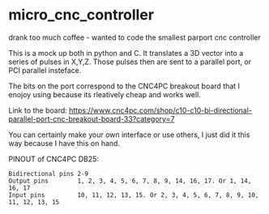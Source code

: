# micro_cnc_controller
drank too much coffee - wanted to code the smallest parport cnc controller


This is a mock up both in python and C. It translates a 3D vector into a series of pulses in X,Y,Z. 
Those pulses then are sent to a parallel port, or PCI parallel insteface. 

The bits on the port correspond to the CNC4PC breakout board that I enojoy using because its rleatively cheap and works well.

Link to the board:
    https://www.cnc4pc.com/shop/c10-c10-bi-directional-parallel-port-cnc-breakout-board-33?category=7

You can certainly make your own interface or use others, I just did it this way because I have this on hand. 


PINOUT of CNC4PC DB25:

	Bidirectional pins 2-9
	Output pins        1, 2, 3, 4, 5, 6, 7, 8, 9, 14, 16, 17. Or 1, 14, 16, 17
	Input pins         10, 11, 12, 13, 15. Or 2, 3, 4, 5, 6, 7, 8, 9, 10, 11, 12, 13, 15








